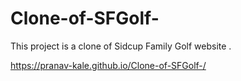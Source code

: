 # Clone-of-SFGolf-

This project is a clone of Sidcup Family Golf website . 

https://pranav-kale.github.io/Clone-of-SFGolf-/
